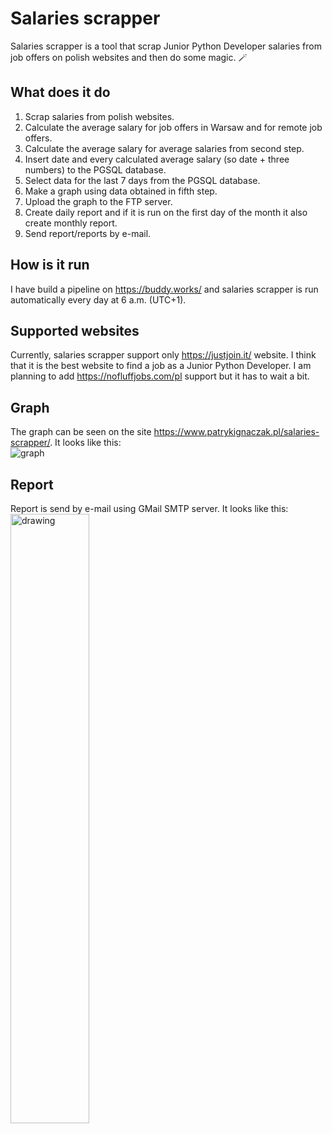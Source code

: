 # Salaries scrapper
Salaries scrapper is a tool that scrap Junior Python Developer salaries from job offers on polish websites and then do some magic. 🪄
## What does it do
1. Scrap salaries from polish websites.
2. Calculate the average salary for job offers in Warsaw and for remote job offers.
3. Calculate the average salary for average salaries from second step.
4. Insert date and every calculated average salary (so date + three numbers) to the PGSQL database.
5. Select data for the last 7 days from the PGSQL database.
6. Make a graph using data obtained in fifth step.
7. Upload the graph to the FTP server.
8. Create daily report and if it is run on the first day of the month it also create monthly report.
9. Send report/reports by e-mail.
## How is it run
I have build a pipeline on https://buddy.works/ and salaries scrapper is run automatically every day at 6 a.m. (UTC+1).
## Supported websites
Currently, salaries scrapper support only https://justjoin.it/ website. I think that it is the best website to find a job as a Junior Python Developer.
I am planning to add https://nofluffjobs.com/pl support but it has to wait a bit.
## Graph
The graph can be seen on the site https://www.patrykignaczak.pl/salaries-scrapper/. It looks like this:  
![graph](https://user-images.githubusercontent.com/75589318/152081689-459869ae-d8a2-4ac3-b981-f3d510c2362c.png)
## Report
Report is send by e-mail using GMail SMTP server. It looks like this:  
<img src="https://user-images.githubusercontent.com/75589318/152081892-5170f6ba-405d-4ffe-bf6e-f044f2e74949.png" alt="drawing" width="50%" height="50%"/>
